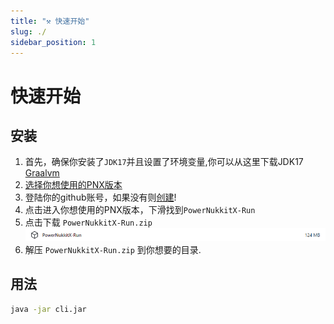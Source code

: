```yaml
---
title: "⚒️ 快速开始"
slug: ./
sidebar_position: 1
---
```

# 快速开始
## 安装
1. 首先，确保你安装了`JDK17`并且设置了环境变量,你可以从这里下载JDK17 [Graalvm](https://www.graalvm.org/downloads)
2. [选择你想使用的PNX版本](https://github.com/PowerNukkitX/PowerNukkitX/actions?query=branch%3Amaster+is%3Asuccess)
3. 登陆你的github账号，如果没有则[创建](https://docs.github.com/en/get-started/start-your-journey/creating-an-account-on-github)!
4. 点击进入你想使用的PNX版本，下滑找到`PowerNukkitX-Run`
5. 点击下载 `PowerNukkitX-Run.zip`![download.png](image/download.png)
6. 解压 `PowerNukkitX-Run.zip` 到你想要的目录.

## 用法
```sh
java -jar cli.jar
```